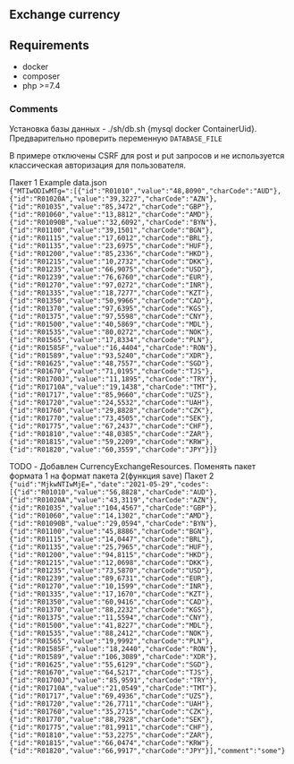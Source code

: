 **<h2>Exchange currency</h2>**

**<h2>Requirements</h2>**
- docker
- composer 
- php >=7.4

**<h3>Comments</h3>**
Установка базы данных - ./sh/db.sh {mysql docker ContainerUid}. Предварительно проверить переменную `DATABASE_FILE`

В примере отключены CSRF для post и put запросов и не используется классическая авторизация для пользователя.

Пакет 1
Example data.json
<code>
{"MTIwODIwMTg=":[{"id":"R01010","value":"48,8090","charCode":"AUD"},{"id":"R01020A","value":"39,3227","charCode":"AZN"},{"id":"R01035","value":"85,3472","charCode":"GBP"},{"id":"R01060","value":"13,8812","charCode":"AMD"},{"id":"R01090B","value":"32,6092","charCode":"BYN"},{"id":"R01100","value":"39,1501","charCode":"BGN"},{"id":"R01115","value":"17,6012","charCode":"BRL"},{"id":"R01135","value":"23,6975","charCode":"HUF"},{"id":"R01200","value":"85,2336","charCode":"HKD"},{"id":"R01215","value":"10,2732","charCode":"DKK"},{"id":"R01235","value":"66,9075","charCode":"USD"},{"id":"R01239","value":"76,6760","charCode":"EUR"},{"id":"R01270","value":"97,0272","charCode":"INR"},{"id":"R01335","value":"18,7277","charCode":"KZT"},{"id":"R01350","value":"50,9966","charCode":"CAD"},{"id":"R01370","value":"97,6395","charCode":"KGS"},{"id":"R01375","value":"97,5598","charCode":"CNY"},{"id":"R01500","value":"40,5869","charCode":"MDL"},{"id":"R01535","value":"80,0272","charCode":"NOK"},{"id":"R01565","value":"17,8334","charCode":"PLN"},{"id":"R01585F","value":"16,4404","charCode":"RON"},{"id":"R01589","value":"93,5240","charCode":"XDR"},{"id":"R01625","value":"48,7557","charCode":"SGD"},{"id":"R01670","value":"71,0195","charCode":"TJS"},{"id":"R01700J","value":"11,1895","charCode":"TRY"},{"id":"R01710A","value":"19,1438","charCode":"TMT"},{"id":"R01717","value":"85,9660","charCode":"UZS"},{"id":"R01720","value":"24,5532","charCode":"UAH"},{"id":"R01760","value":"29,8828","charCode":"CZK"},{"id":"R01770","value":"73,4505","charCode":"SEK"},{"id":"R01775","value":"67,2437","charCode":"CHF"},{"id":"R01810","value":"48,0385","charCode":"ZAR"},{"id":"R01815","value":"59,2209","charCode":"KRW"},{"id":"R01820","value":"60,3559","charCode":"JPY"}]}
</code>

TODO - Добавлен CurrencyExchangeResources. Поменять пакет формата 1 на формат пакета 2(функция save)
Пакет 2
<code>
{"uid":"MjkwNTIwMjE=","date":"2021-05-29","codes":[{"id":"R01010","value":"56,8828","charCode":"AUD"},{"id":"R01020A","value":"43,3119","charCode":"AZN"},{"id":"R01035","value":"104,4567","charCode":"GBP"},{"id":"R01060","value":"14,1302","charCode":"AMD"},{"id":"R01090B","value":"29,0594","charCode":"BYN"},{"id":"R01100","value":"45,8886","charCode":"BGN"},{"id":"R01115","value":"14,0447","charCode":"BRL"},{"id":"R01135","value":"25,7965","charCode":"HUF"},{"id":"R01200","value":"94,8115","charCode":"HKD"},{"id":"R01215","value":"12,0698","charCode":"DKK"},{"id":"R01235","value":"73,5870","charCode":"USD"},{"id":"R01239","value":"89,6731","charCode":"EUR"},{"id":"R01270","value":"10,1599","charCode":"INR"},{"id":"R01335","value":"17,1670","charCode":"KZT"},{"id":"R01350","value":"60,9416","charCode":"CAD"},{"id":"R01370","value":"88,2232","charCode":"KGS"},{"id":"R01375","value":"11,5594","charCode":"CNY"},{"id":"R01500","value":"41,8227","charCode":"MDL"},{"id":"R01535","value":"88,2412","charCode":"NOK"},{"id":"R01565","value":"19,9992","charCode":"PLN"},{"id":"R01585F","value":"18,2440","charCode":"RON"},{"id":"R01589","value":"106,3089","charCode":"XDR"},{"id":"R01625","value":"55,6129","charCode":"SGD"},{"id":"R01670","value":"64,5217","charCode":"TJS"},{"id":"R01700J","value":"85,9591","charCode":"TRY"},{"id":"R01710A","value":"21,0549","charCode":"TMT"},{"id":"R01717","value":"69,4936","charCode":"UZS"},{"id":"R01720","value":"26,7711","charCode":"UAH"},{"id":"R01760","value":"35,2715","charCode":"CZK"},{"id":"R01770","value":"88,7928","charCode":"SEK"},{"id":"R01775","value":"81,9911","charCode":"CHF"},{"id":"R01810","value":"53,2275","charCode":"ZAR"},{"id":"R01815","value":"66,0474","charCode":"KRW"},{"id":"R01820","value":"66,9917","charCode":"JPY"}],"comment":"some"}
</code>
